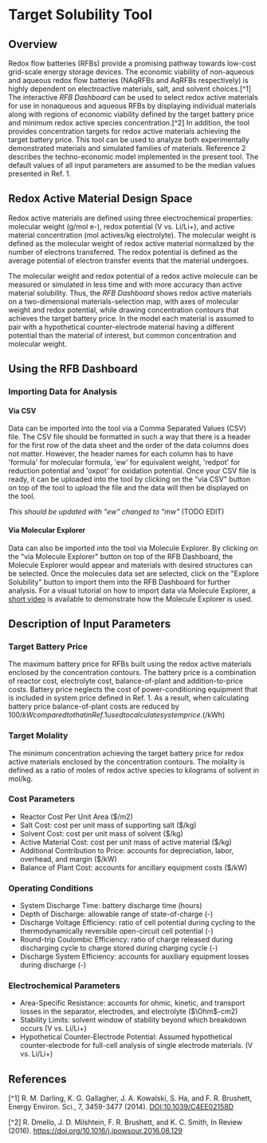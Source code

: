 # Target Solubility Tool

## Overview

Redox flow batteries (RFBs) provide a promising pathway towards low-cost grid-scale
energy storage devices. The economic viability of non-aqueous and aqueous redox flow 
batteries (NAqRFBs and AqRFBs respectively) is highly dependent on electroactive
materials, salt, and solvent choices.[^1] The interactive *RFB Dashboard* can be used to 
select redox active materials for use in nonaqueous and aqueous RFBs by displaying 
individual materials along with regions of economic viability defined by the target battery 
price and minimum redox active species concentration.[^2] In addition, the tool provides 
concentration targets for redox active materials achieving the target battery price. This 
tool can be used to analyze both experimentally demonstrated materials and simulated 
families of materials. Reference 2 describes the techno-economic model implemented in 
the present tool. The default values of all input parameters are assumed to be the median 
values presented in Ref. 1.

## Redox Active Material Design Space

Redox active materials are defined using three electrochemical properties: 
molecular weight (g/mol e-), redox potential (V vs. Li/Li+), and active material
concentration (mol actives/kg electrolyte). The molecular weight is defined as
the molecular weight of redox active material normalized by the number of 
electrons transferred. The redox potential is defined as the average potential 
of electron transfer events that the material undergoes.

The molecular weight and redox potential of a redox active molecule
can be measured or simulated in less time and with more accuracy than
active material solubility. Thus, the *RFB Dashboard* shows redox active
materials on a two-dimensional materials-selection map, with axes of
molecular weight and redox potential, while drawing concentration contours
that achieves the target battery price. In the model each material is 
assumed to pair with a hypothetical counter-electrode material having 
a different potential than the material of interest, but common concentration and molecular weight.

## Using the RFB Dashboard

### Importing Data for Analysis

#### Via CSV

Data can be imported into the tool via a Comma Separated Values (CSV) file. 
The CSV file should be formatted in such a way that there is a header for the 
first row of the data sheet and the order of the data columns does not matter. 
However, the header names for each column has to have 'formula' for molecular 
formula, 'ew' for equivalent weight, 'redpot' for reduction potential and 'oxpot' 
for oxidation potential. Once your CSV file is ready, it can be uploaded into the 
tool by clicking on the "via CSV" button on top of the tool to upload the file 
and the data will then be displayed on the tool.

*This should be updated with "ew" changed to "mw"* (TODO EDIT)

#### Via Molecular Explorer

Data can also be imported into the tool via Molecule Explorer. By clicking on the 
"via Molecule Explorer" button on top of the RFB Dashboard, the Molecule Explorer 
would appear and materials with desired structures can be selected. Once the molecules 
data set are selected, click on the "Explore Solubility" button to import them into 
the RFB Dashboard for further analysis. For a visual tutorial on how to import data 
via Molecule Explorer, a [short video](https://www.youtube.com/watch?v=w5NHcwujX30)
is available to demonstrate how the Molecule Explorer is used.

## Description of Input Parameters

### Target Battery Price

The maximum battery price for RFBs built using the redox active materials enclosed by 
the concentration contours. The battery price is a combination of reactor cost, electrolyte
cost, balance-of-plant and addition-to-price costs. Battery price neglects the cost of 
power-conditioning equipment that is included in system price defined in Ref. 1. As a 
result, when calculating battery price balance-of-plant costs are reduced by $100/kW 
compared to that in Ref. 1 used to calculate system price. ($/kWh)

### Target Molality

The minimum concentration achieving the target battery price for redox active materials 
enclosed by the concentration contours. The molality is defined as a ratio of moles of 
redox active species to kilograms of solvent in mol/kg.

### Cost Parameters

* Reactor Cost Per Unit Area ($/m2)
* Salt Cost: cost per unit mass of supporting salt ($/kg)
* Solvent Cost: cost per unit mass of solvent ($/kg)
* Active Material Cost: cost per unit mass of active material ($/kg)
* Additional Contribution to Price: accounts for depreciation, labor, overhead, and margin ($/kW)
* Balance of Plant Cost: accounts for ancillary equipment costs ($/kW)

### Operating Conditions

* System Discharge Time: battery discharge time (hours)
* Depth of Discharge: allowable range of state-of-charge (-)
* Discharge Voltage Efficiency: ratio of cell potential during cycling to 
the thermodynamically reversible open-circuit cell potential (-)
* Round-trip Coulombic Efficiency: ratio of charge released during discharging 
cycle to charge stored during charging cycle (-)
* Discharge System Efficiency: accounts for auxiliary equipment losses during discharge (-)

### Electrochemical Parameters

* Area-Specific Resistance: accounts for ohmic, kinetic, and transport losses in 
the separator, electrodes, and electrolyte ($\Ohm$-cm2)
* Stability Limits: solvent window of stability beyond which breakdown occurs (V vs. Li/Li+)
* Hypothetical Counter-Electrode Potential: Assumed hypothetical counter-electrode 
for full-cell analysis of single electrode materials. (V vs. Li/Li+)

## References

[^1] R. M. Darling, K. G. Gallagher, J. A. Kowalski, S. Ha, and F. R. Brushett, 
Energy Environ. Sci., 7, 3459-3477 (2014). [DOI:10.1039/C4EE02158D](https://doi.org/10.1039/C4EE02158D)

[^2] R. Dmello, J. D. Milshtein, F. R. Brushett, and K. C. Smith, In Review (2016). <https://doi.org/10.1016/j.jpowsour.2016.08.129>
